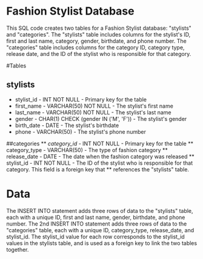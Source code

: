 # Fashion Stylist Database
This SQL code creates two tables for a Fashion Stylist database: "stylists" and "categories". The "stylists" table includes columns for the stylist's ID, first and last name, category, gender, birthdate, and phone number. The "categories" table includes columns for the category ID, category type, release date, and the ID of the stylist who is responsible for that category.

#Tables
## stylists
* stylist_id - INT NOT NULL - Primary key for the table
* first_name - VARCHAR(50) NOT NULL - The stylist's first name
* last_name - VARCHAR(50) NOT NULL - The stylist's last name
* gender - CHAR(1) CHECK (gender IN ('M', 'F')) - The stylist's gender
* birth_date - DATE - The stylist's birthdate
* phone - VARCHAR(50) - The stylist's phone number

##categories
** *category_id -* INT NOT NULL - Primary key for the table
** category_type - VARCHAR(50) - The type of fashion category
** release_date - DATE - The date when the fashion category was released
** stylist_id - INT NOT NULL - The ID of the stylist who is responsible for that category. This field is a foreign key that ** references the "stylists" table.

# Data
The INSERT INTO statement adds three rows of data to the "stylists" table, each with a unique ID, first and last name, gender, birthdate, and phone number. The 2nd INSERT INTO statement adds three rows of data to the "categories" table, each with a unique ID, category_type, release_date, and stylist_id. The stylist_id value for each row corresponds to the stylist_id values in the stylists table, and is used as a foreign key to link the two tables together.
